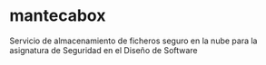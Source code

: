 # mantecabox
Servicio de almacenamiento de ficheros seguro en la nube para la asignatura de Seguridad en el Diseño de Software
